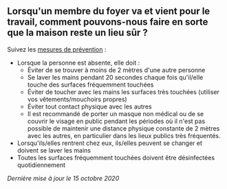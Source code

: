 ## Lorsqu'un membre du foyer va et vient pour le travail, comment pouvons-nous faire en sorte que la maison reste un lieu sûr ?

Suivez les [mesures de prévention](https://www.canada.ca/fr/sante-publique/services/maladies/2019-nouveau-coronavirus/prevention-risques.html) :

- Lorsque la personne est absente, elle doit :
  - Éviter de se trouver à moins de 2 mètres d'une autre personne
  - Se laver les mains pendant 20 secondes chaque fois qu'il/elle touche des surfaces fréquemment touchées
  - Éviter de toucher avec les mains les surfaces très touchées (utiliser vos vêtements/mouchoirs propres)
  - Éviter tout contact physique avec les autres
  - Il est recommandé de porter un masque non médical ou de se couvrir le visage en public pendant les périodes où il n'est pas possible de maintenir une distance physique constante de 2 mètres avec les autres, en particulier dans les lieux publics très fréquentés.
- Lorsqu'ils/elles rentrent chez eux, ils/elles peuvent se changer et doivent se laver les mains
- Toutes les surfaces fréquemment touchées doivent être désinfectées quotidiennement

_Dernière mise à jour le 15 octobre 2020_
